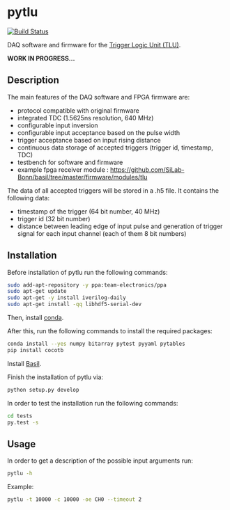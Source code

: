 # pytlu

[![Build Status](https://travis-ci.org/SiLab-Bonn/pytlu.svg?branch=master)](https://travis-ci.org/SiLab-Bonn/pytlu)

DAQ software and firmware for the [Trigger Logic Unit (TLU)](https://twiki.cern.ch/twiki/bin/view/MimosaTelescope/TLU).

**WORK IN PROGRESS...** 

## Description

The main features of the DAQ software and FPGA firmware are:

- protocol compatible with original firmware 
- integrated TDC (1.5625ns resolution, 640 MHz)
- configurable input inversion
- configurable input acceptance based on the pulse width
- trigger acceptance based on input rising distance
- continuous data storage of accepted triggers (trigger id, timestamp, TDC)
- testbench for software and firmware
- example fpga receiver module : https://github.com/SiLab-Bonn/basil/tree/master/firmware/modules/tlu

The data of all accepted triggers will be stored in a .h5 file. It contains the following data:

- timestamp of the trigger (64 bit number, 40 MHz)
- trigger id (32 bit number)
- distance between leading edge of input pulse and generation of trigger signal for each input channel (each of them 8 bit numbers)

## Installation

Before installation of pytlu run the following commands:
```bash
sudo add-apt-repository -y ppa:team-electronics/ppa
sudo apt-get update
sudo apt-get -y install iverilog-daily
sudo apt-get install -qq libhdf5-serial-dev
```

Then, install [conda](http://conda.pydata.org).

After this, run the following commands to install the required packages:
```bash
conda install --yes numpy bitarray pytest pyyaml pytables 
pip install cocotb
```
Install [Basil](https://github.com/SiLab-Bonn/basil).

Finish the installation of pytlu via:
```bash
python setup.py develop
```
In order to test the installation run the following commands:
```bash
cd tests 
py.test -s
```

## Usage

In order to get a description of the possible input arguments run:
```bash
pytlu -h
```

Example:
```bash
pytlu -t 10000 -c 10000 -oe CH0 --timeout 2
```
